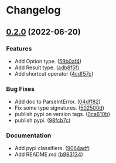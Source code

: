 # Changelog

## [0.2.0](https://github.com/pawelrubin/rustshed/compare/v0.1.3...v0.2.0) (2022-06-20)


### Features

* Add Option type. ([59b0af4](https://github.com/pawelrubin/rustshed/commit/59b0af42e865e9cd56a6a4c3d3014ffb0cf009a1))
* Add Result type. ([adb8f5f](https://github.com/pawelrubin/rustshed/commit/adb8f5f6f71aaa90a5946f90c02994050b57322c))
* Add shortcut operator ([4cdf57c](https://github.com/pawelrubin/rustshed/commit/4cdf57cf959637fe68203f8a0116270870e03219))


### Bug Fixes

* Add doc to ParseIntError. ([04dff82](https://github.com/pawelrubin/rustshed/commit/04dff829dfa3397c5d6cdc1628e0bf1a6dce7c79))
* Fix some type signatures. ([502500d](https://github.com/pawelrubin/rustshed/commit/502500d8e172829db4b96d2312088b3aa8c25aef))
* publish pypi on version tags. ([0ca610b](https://github.com/pawelrubin/rustshed/commit/0ca610b2a7913dbbfd36830422e08b07117df5ae))
* publish pypi. ([98fcb7c](https://github.com/pawelrubin/rustshed/commit/98fcb7c02699be3e50406a9f059cd32dcc161723))


### Documentation

* Add pypi classifiers. ([9064adf](https://github.com/pawelrubin/rustshed/commit/9064adfc4e530af2588fb4de2083a4981a4a1508))
* Add README.md ([b993134](https://github.com/pawelrubin/rustshed/commit/b9931341520e6d9cf7817b428db68de37ae8e9d1))
